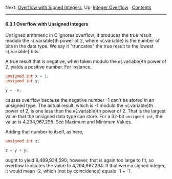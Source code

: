 Next: [Overflow with Signed Integers](Signed-Overflow.md), Up:
[Integer Overflow](Integer-Overflow.md)  
[Contents](index.md#SEC_Contents "Table of contents")  

------------------------------------------------------------------------


#### 6.3.1 Overflow with Unsigned Integers 

Unsigned arithmetic in C ignores overflow; it produces the true result
modulo the `n`{.variable}th power of 2, where `n`{.variable} is the
number of bits in the data type. We say it "truncates" the true result
to the lowest `n`{.variable} bits.

A true result that is negative, when taken modulo the `n`{.variable}th
power of 2, yields a positive number. For instance,

``` C
unsigned int x = 1;
unsigned int y;

y = -x;
```

causes overflow because the negative number -1 can't be stored in an
unsigned type. The actual result, which is -1 modulo the
`n`{.variable}th power of 2, is one less than the `n`{.variable}th power
of 2. That is the largest value that the unsigned data type can store.
For a 32-bit `unsigned int`, the value is 4,294,967,295. See [Maximum
and Minimum Values](Maximum-and-Minimum-Values.md).

Adding that number to itself, as here,

``` C
unsigned int z;

z = y + y;
```

ought to yield 8,489,934,590; however, that is again too large to fit,
so overflow truncates the value to 4,294,967,294. If that were a signed
integer, it would mean -2, which (not by coincidence) equals -1 + -1.
